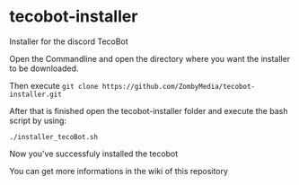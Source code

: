 # tecobot-installer
Installer for the discord TecoBot


Open the Commandline and open the directory where you want the installer to be downloaded.

Then execute ```git clone https://github.com/ZombyMedia/tecobot-installer.git```

After that is finished open the tecobot-installer folder and execute the bash script by using:

```./installer_tecoBot.sh```

Now you've successfuly installed the tecobot

You can get more informations in the wiki of this repository
